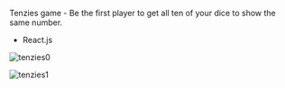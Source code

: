 Tenzies game - Be the first player to get all ten of your dice to show the same number.

- React.js

![tenzies0](https://user-images.githubusercontent.com/125043957/227574898-0f2a0486-e98d-4c17-8c06-250806182557.png)

![tenzies1](https://user-images.githubusercontent.com/125043957/227574924-721ee3e6-3acc-4132-bff9-ca63193e339f.png)
